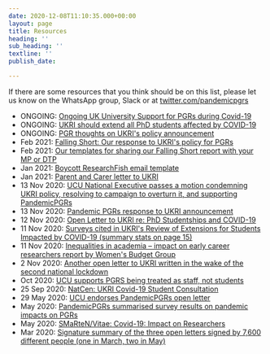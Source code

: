 ```yaml
---
date: 2020-12-08T11:10:35.000+00:00
layout: page
title: Resources
heading: ''
sub_heading: ''
textline: ''
publish_date: 

---
```

If there are some resources that you think should be on this list, please let us know on the WhatsApp group, Slack or at [twitter.com/pandemicpgrs](twitter.com/pandemicpgrs)

* ONGOING: [Ongoing UK University Support for PGRs during Covid-19](https://petition.parliament.uk/petitions/315248)
* ONGOING: [UKRI should extend all PhD students affected by COVID-19](https://petition.parliament.uk/petitions/315248)
* ONGOING: [PGR thoughts on UKRI's policy announcement](https://padlet.com/alexkirbyreynolds/n0fsfpvwthr5p8x5)
* Feb 2021: [Falling Short: Our response to UKRI's policy for PGRs](https://drive.google.com/file/d/1-6sBsboTyQ820axeJIFd8S4a2AOgSS5K/view?usp=sharing)
* Feb 2021: [Our templates for sharing our Falling Short report with your MP or DTP](https://drive.google.com/drive/folders/13euMZ41mU4VX-FXj9XUQsIhcO_ZIuEYw?usp=sharing)
* Jan 2021: [Boycott ResearchFish email template](https://docs.google.com/document/d/1K7GD6Q7DXuSZvB36uVl7OQFL6Mpn1XjtzI4iXeUf90A/edit?usp=sharing)
* Jan 2021: [Parent and Carer letter to UKRI](https://docs.google.com/forms/d/e/1FAIpQLSekWGkfLe3YCbEIH94ZkBD4dz5d9jL0DomynUvfNMUyTLhVOw/viewform)
* 13 Nov 2020: [UCU National Executive passes a motion condemning UKRI policy, resolving to campaign to overturn it, and supporting PandemicPGRs](https://twitter.com/mark_pendleton/status/1327273323886243840)
* 13 Nov 2020: [Pandemic PGRs response to UKRI announcement](https://bit.ly/2IEvM5R)
* 12 Nov 2020: [Open Letter to UKRI re: PhD Studentships and COVID-19](https://forms.gle/ko9yTydqHtnj3dzV6)
* 11 Nov 2020: [Surveys cited in UKRI's Review of Extensions for Students Impacted by COVID-19 (summary stats on page 15)](https://www.ukri.org/wp-content/uploads/2020/11/UKRI-11112020-ReviewOfExtensionsForStudentsImpactedByCovid-19.pdf)
* 11 Nov 2020: [Inequalities in academia – impact on early career researchers report by Women's Budget Group](https://wbg.org.uk/analysis/inequalities-in-academia-impact-on-early-career-researchers/)
* 2 Nov 2020: [Another open letter to UKRI written in the wake of the second national lockdown](https://docs.google.com/document/d/1xpgIM1rxhP6-CDZUOxh2RZfpz1OuRkcRfYjij7iXAoY/edit)
* Oct 2020: [UCU supports PGRS being treated as staff, not students](https://fundthefuture.org.uk/event/pgrs-as-staff-not-students/)
* 25 Sep 2020: [NatCen: UKRI Covid-19 Student Consultation](https://www.ukri.org/wp-content/uploads/2020/11/UKRI-11112020-NatCenUKRICOVID-19StudentConsultation.pdf)
* 29 May 2020: [UCU endorses PandemicPGRs open letter](https://www.ucu.org.uk/article/10802/The-Friday-email-29-May-2020)
* May 2020:	[PandemicPGRs summarised survey results on pandemic impacts on PGRs](https://docs.google.com/document/d/1hExNkVGnIKJM-6DlImU5dr69frrjk6G9rS8QVr5tbK8/edit)
* May 2020: [SMaRteN/Vitae: Covid-19: Impact on Researchers](https://www.smarten.org.uk/covid-19-study.html)
* Mar 2020:	[Signature summary of the three open letters signed by 7,600 different people (one in March, two in May)](https://docs.google.com/spreadsheets/d/1CpG1rtHaa9RGnhhBa8RE1PjM2cYmEAbXQ6Ru0mNuXUg/edit#gid=0)